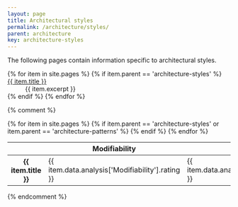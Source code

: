 ```yaml
---
layout: page
title: Architectural styles
permalink: /architecture/styles/
parent: architecture
key: architecture-styles
---
```


The following pages contain information specific to architectural styles.

<dl>
{% for item in site.pages %}
    {% if item.parent == 'architecture-styles' %}
        <dt>
            <a href="{{ item.url | relative_url }}">{{ item.title }}</a>
        </dt>
        <dd>{{ item.excerpt }}</dd>
    {% endif %}
{% endfor %}
</dl>

{% comment %}
<table>
    <tbody>
{% for item in site.pages %}
    {% if item.parent == 'architecture-styles' or item.parent == 'architecture-patterns' %}
        <tr>
            <th>{{ item.title }}</th>
            <td>{{ item.data.analysis['Modifiability'].rating }}</td>
            <td>{{ item.data.analysis['Testability'].rating }}</td>
            <td>{{ item.data.analysis['Fault tolerance'].rating }}</td>
            <td>{{ item.data.analysis['Scalability'].rating }}</td>
            <td>{{ item.data.analysis['Deployability'].rating }}</td>
        </tr>
    {% endif %}
{% endfor %}
    </tbody>
    <thead>
        <tr>
            <th></th>
            <th>Modifiability</th>
            <th>Testability</th>
            <th>Fault tolerance</th>
            <th>Scalability</th>
            <th>Deployability</th>
        </tr>
    </thead>
</table>
{% endcomment %}
